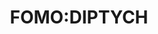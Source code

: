 ---
layout: design
permalink: /fomo_diptych/
title: "FOMO:DIPTYCH"
created: "2022"
root: "/assets/02_design/fomo_diptych/"
bg-video: >
  <iframe src="https://player.vimeo.com/video/761616731" width="640" height="360" frameborder="0" webkitallowfullscreen mozallowfullscreen allowfullscreen></iframe>

description: >
  FOMO:DIPTYCH is a densely layered performance installation to study the diptych: as a form, a way of viewing, listening, feeling, and consuming. A place where missing something is guaranteed (and ok). <br><br> FOMO:DIPTYCH asks if performance – as an inherently ephemeral experience – can help us recognize our capacity to hold multiple perspectives at once, and when considered collectively, reveals the cacophonous jumble of inputs we piece together to make meaning. Our eyes move independently of the eyes of our neighbor, each of our brains collecting only the objects we choose to let in. And where we sit affects what we encounter. <br><br> Grab a drink. Write notes for your next great novel on a bar napkin (pens provided). Thank you for being here with us.

artists:
  - person: Laurie Berg

credits:
  - Madison Krekel ~ Sound
  - Omar Zubair ~ Sound
  - Shana Crawford ~ Lighting
  - Jodi Bender ~ Dancer
  - Ayano Elson ~ Dancer
  - Marion Spencer ~ Dancer
  - Laurie Berg ~ Dancer 
  - jess pretty ~ Creative Consultant
  - Shomit Barua ~ Techinical Associate
  - Myssi Robinson ~ Train View Design

role:
 - Technical Designer

showings:
  - text: The Chocolate Factory ~ 2023
    url: https://chocolatefactorytheater.org/laurie-berg-2022/

documentation:
  - "01.jpg"
  - "02.jpg"
  - "03.jpg"
  - "04.jpg"
---